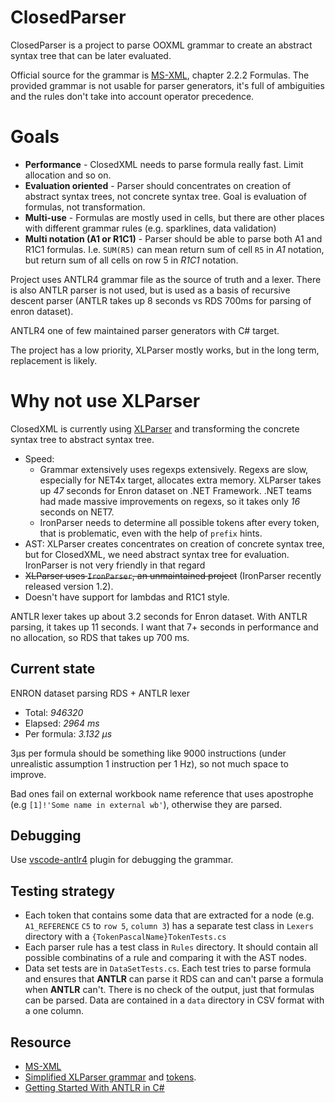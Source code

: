 # ClosedParser

ClosedParser is a project to parse OOXML grammar to create an abstract syntax tree that can be later evaluated.

Official source for the grammar is [MS-XML](https://learn.microsoft.com/en-us/openspecs/office_standards/ms-xlsx/2c5dee00-eff2-4b22-92b6-0738acd4475e), chapter 2.2.2 Formulas. The provided grammar is not usable for parser generators, it's full of ambiguities and the rules don't take into account operator precedence.

# Goals

* __Performance__ - ClosedXML needs to parse formula really fast. Limit allocation and so on.
* __Evaluation oriented__ - Parser should concentrates on creation of abstract syntax trees, not concrete syntax tree. Goal is evaluation of formulas, not transformation.
* __Multi-use__ - Formulas are mostly used in cells, but there are other places with different grammar rules (e.g. sparklines, data validation)
* __Multi notation (A1 or R1C1)__ - Parser should be able to parse both A1 and R1C1 formulas. I.e. `SUM(R5)` can mean return sum of cell `R5` in _A1_ notation, but return sum of all cells on row 5 in _R1C1_ notation.

Project uses ANTLR4 grammar file as the source of truth and a lexer. There is also ANTLR parser is not used, but is used as a basis of recursive descent parser (ANTLR takes up 8 seconds vs RDS 700ms for parsing of enron dataset).

ANTLR4 one of few maintained parser generators with C# target.

The project has a low priority, XLParser mostly works, but in the long term, replacement is likely.

# Why not use XLParser

ClosedXML is currently using [XLParser](https://github.com/spreadsheetlab/XLParser) and transforming the concrete syntax tree to abstract syntax tree.

* Speed:
  * Grammar extensively uses regexps extensively. Regexs are slow, especially for NET4x target, allocates extra memory. XLParser takes up _47_ seconds for Enron dataset on .NET Framework. .NET teams had made massive improvements on regexs, so it takes only _16_ seconds on NET7.
  * IronParser needs to determine all possible tokens after every token, that is problematic, even with the help of `prefix` hints.
* AST: XLParser creates concentrates on creation of concrete syntax tree, but for ClosedXML, we need abstract syntax tree for evaluation. IronParser is not very friendly in that regard
* ~~XLParser uses `IronParser`, an unmaintained project~~ (IronParser recently released version 1.2).
* Doesn't have support for lambdas and R1C1 style.

ANTLR lexer takes up about 3.2 seconds for Enron dataset. With ANTLR parsing, it takes up 11 seconds. I want that 7+ seconds in performance and no allocation, so RDS that takes up 700 ms.

## Current state

ENRON dataset parsing RDS + ANTLR lexer

* Total: *946320*
* Elapsed: *2964 ms*
* Per formula: *3.132 μs*

3μs per formula should be something like 9000 instructions (under unrealistic assumption 1 instruction per 1 Hz), so not much space to improve.

Bad ones fail on external workbook name reference that uses apostrophe (e.g `[1]!'Some name in external wb'`), otherwise they are parsed.

## Debugging

Use [vscode-antlr4](https://github.com/mike-lischke/vscode-antlr4/blob/master/doc/grammar-debugging.md) plugin for debugging the grammar.

## Testing strategy

* Each token that contains some data that are extracted for a node (e.g. `A1_REFERENCE` `C5` to `row 5`, `column 3`) has a separate test class in `Lexers` directory with a `{TokenPascalName}TokenTests.cs`
* Each parser rule has a test class in `Rules` directory. It should contain all possible combinatins of a rule and comparing it with the AST nodes.
* Data set tests are in `DataSetTests.cs`. Each test tries to parse formula and ensures that **ANTLR** can parse it RDS can and can't parse a formula when **ANTLR** can't. There is no check of the output, just that formulas can be parsed. Data are contained in a `data` directory in CSV format with a one column.

## Resource

* [MS-XML](https://learn.microsoft.com/en-us/openspecs/office_standards/ms-xlsx/2c5dee00-eff2-4b22-92b6-0738acd4475e)
* [Simplified XLParser grammar](https://github.com/spreadsheetlab/XLParser/blob/master/doc/ebnf.pdf) and [tokens](https://github.com/spreadsheetlab/XLParser/blob/master/doc/tokens.pdf).
* [Getting Started With ANTLR in C#](https://tomassetti.me/getting-started-with-antlr-in-csharp/)
